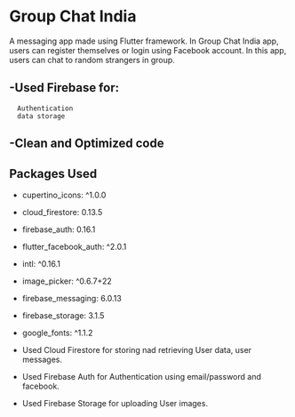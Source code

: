 # Group Chat India

A messaging app made using Flutter framework. In Group Chat India app, users can register themselves or login using Facebook account. In this app, users can chat to random strangers in group. 

## -Used Firebase for: 
      Authentication
      data storage
## -Clean and Optimized code

## Packages Used
- cupertino_icons: ^1.0.0
- cloud_firestore: 0.13.5
- firebase_auth: 0.16.1
- flutter_facebook_auth: ^2.0.1
- intl: ^0.16.1
- image_picker: ^0.6.7+22
- firebase_messaging: 6.0.13
- firebase_storage: 3.1.5
- google_fonts: ^1.1.2

- Used Cloud Firestore for storing nad retrieving User data, user messages.
- Used Firebase Auth for Authentication using email/password and facebook.
- Used Firebase Storage for uploading User images.

  
  
